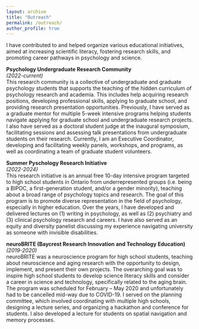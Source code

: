 ```yaml
---
layout: archive
title: "Outreach"
permalink: /outreach/
author_profile: true
---
```


I have contributed to and helped organize various educational initiatives, aimed at increasing scientific literacy, fostering research skills, and promoting career pathways in psychology and science.

**Psychology Undergraduate Research Community**\
_(2022-current)_\
This research community is a collective of undergraduate and graduate psychology students that supports the teaching of the hidden curriculum of psychology research and academia. This includes help acquiring research positions, developing professional skills, applying to graduate school, and providing research presentation opportunities. Previously, I have served as a graduate mentor for multiple 5-week intensive programs helping students navigate applying for graduate school and undergraduate research projects. I also have served as a doctoral student judge at the inaugural symposium, facilitating sessions and assessing talk presentations from undergraduate students on their research. Currently, I am an Executive Coordinator, developing and facilitating weekly panels, workshops, and programs, as well as coordinating a team of graduate student volunteers.

**Summer Pyschology Research Initiative**\
_(2022-2024)_\
This research initiative is an annual free 10-day intensive program targeted to high school students in Ontario from underrepresented groups (i.e. being a BIPOC, a first-generation student, and/or a gender minority), teaching about a broad range of psychology topics and research. The goal of this program is to promote diverse representation in the field of psychology, especially in higher education. Over the years, I have developed and delivered lectures on (1) writing in psychology, as well as (2) psychiatry and (3) clinical psychology research and careers. I have also served as an equity and diversity panelist discussing my experience navigating university as someone with invisible disabilities.

**neuroBRITE (Baycrest Research Innovation and Technology Education)**\
_(2019-2020)_\
neuroBRITE was a neuroscience program for high school students, teaching about neuroscience and aging research with the opportunity to design, implement, and present their own projects. The overarching goal was to inspire high school students to develop science literacy skills and consider a career in science and technology, specifically related to the aging brain. The program was scheduled for February – May 2020 and unfortunately had to be cancelled mid-way due to COVID-19. I served on the planning committee, which involved coordinating with multiple high schools, designing a lecture series, and organizing a hackathon and conference for students. I also developed a lecture for students on spatial navigation and memory processes. 
